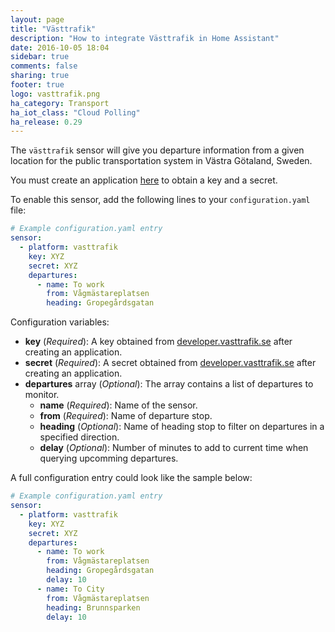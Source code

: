 ```yaml
---
layout: page
title: "Västtrafik"
description: "How to integrate Västtrafik in Home Assistant"
date: 2016-10-05 18:04
sidebar: true
comments: false
sharing: true
footer: true
logo: vasttrafik.png
ha_category: Transport
ha_iot_class: "Cloud Polling"
ha_release: 0.29
---
```



The `västtrafik` sensor will give you departure information from a given location for the public transportation system in Västra Götaland, Sweden. 

You must create an application [here](https://developer.vasttrafik.se) to obtain a key and a secret.  

To enable this sensor, add the following lines to your `configuration.yaml` file:

```yaml
# Example configuration.yaml entry
sensor:
  - platform: vasttrafik
    key: XYZ
    secret: XYZ
    departures:
      - name: To work
        from: Vågmästareplatsen
        heading: Gropegårdsgatan
```

Configuration variables:

- **key** (*Required*): A key obtained from [developer.vasttrafik.se](https://developer.vasttrafik.se) after creating an application.
- **secret** (*Required*): A secret obtained from [developer.vasttrafik.se](https://developer.vasttrafik.se) after creating an application.
- **departures** array (*Optional*): The array contains a list of departures to monitor.
  - **name** (*Required*): Name of the sensor.
  - **from** (*Required*): Name of departure stop.
  - **heading** (*Optional*): Name of heading stop to filter on departures in a specified direction.
  - **delay** (*Optional*): Number of minutes to add to current time when querying upcomming departures.

A full configuration entry could look like the sample below: 

```yaml
# Example configuration.yaml entry
sensor:
  - platform: vasttrafik
    key: XYZ
    secret: XYZ
    departures:
      - name: To work
        from: Vågmästareplatsen
        heading: Gropegårdsgatan
        delay: 10
      - name: To City
        from: Vågmästareplatsen
        heading: Brunnsparken
        delay: 10
```
